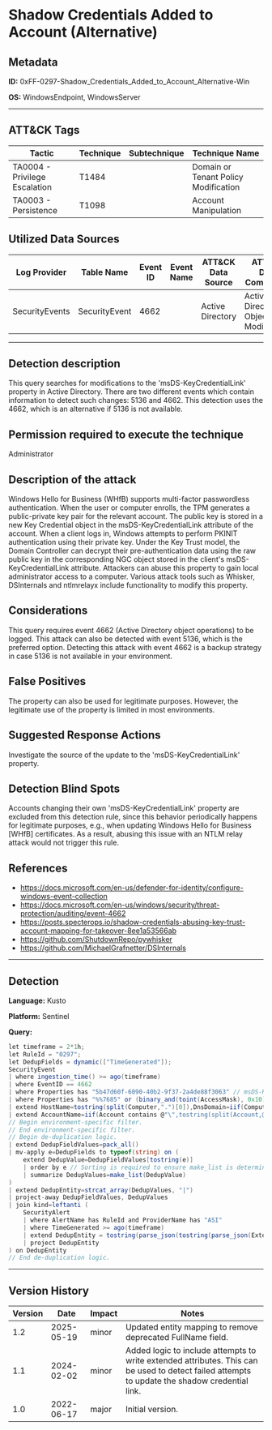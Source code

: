# Shadow Credentials Added to Account (Alternative)

## Metadata
**ID:** 0xFF-0297-Shadow_Credentials_Added_to_Account_Alternative-Win

**OS:** WindowsEndpoint, WindowsServer

---

## ATT&CK Tags

| Tactic | Technique | Subtechnique | Technique Name |
|---|---|---| --- |
| TA0004 - Privilege Escalation | T1484 |  | Domain or Tenant Policy Modification|
| TA0003 - Persistence | T1098 |  | Account Manipulation|

## Utilized Data Sources

| Log Provider | Table Name | Event ID | Event Name | ATT&CK Data Source | ATT&CK Data Component|
|---------|---------|---------|----------|---------|---------|
|SecurityEvents|SecurityEvent|4662||Active Directory|Active Directory Object Modification|
---

## Detection description
This query searches for modifications to the 'msDS-KeyCredentialLink' property in Active Directory. There are two different events which contain information to detect such changes: 5136 and 4662. This detection uses the 4662, which is an alternative if 5136 is not available.



## Permission required to execute the technique
Administrator


## Description of the attack
Windows Hello for Business (WHfB) supports multi-factor passwordless authentication. When the user or computer enrolls, the TPM generates a public-private key pair for the relevant account. The public key is stored in a new Key Credential object in the msDS-KeyCredentialLink attribute of the account. When a client logs in, Windows attempts to perform PKINIT authentication using their private key. Under the Key Trust model, the Domain Controller can decrypt their pre-authentication data using the raw public key in the corresponding NGC object stored in the client's msDS-KeyCredentialLink attribute. Attackers can abuse this property to gain local administrator access to a computer. Various attack tools such as Whisker, DSInternals and ntlmrelayx include functionality to modify this property.


## Considerations
This query requires event 4662 (Active Directory object operations) to be logged. This attack can also be detected with event 5136, which
is the preferred option. Detecting this attack with event 4662 is a backup strategy in case 5136 is not available in your environment.


## False Positives
The property can also be used for legitimate purposes. However, the legitimate use of the property is limited in most environments.


## Suggested Response Actions
Investigate the source of the update to the 'msDS-KeyCredentialLink' property.


## Detection Blind Spots
Accounts changing their own 'msDS-KeyCredentialLink' property are excluded from this detection rule, since this behavior periodically happens for legitimate purposes, e.g., when updating Windows Hello for Business [WHfB] certificates. As a result, abusing this issue with an NTLM relay attack would not trigger this rule.


## References
* https://docs.microsoft.com/en-us/defender-for-identity/configure-windows-event-collection
* https://docs.microsoft.com/en-us/windows/security/threat-protection/auditing/event-4662
* https://posts.specterops.io/shadow-credentials-abusing-key-trust-account-mapping-for-takeover-8ee1a53566ab
* https://github.com/ShutdownRepo/pywhisker
* https://github.com/MichaelGrafnetter/DSInternals

---
## Detection

**Language:** Kusto

**Platform:** Sentinel

**Query:**
```C#
let timeframe = 2*1h;
let RuleId = "0297";
let DedupFields = dynamic(["TimeGenerated"]);
SecurityEvent
| where ingestion_time() >= ago(timeframe)
| where EventID == 4662
| where Properties has "5b47d60f-6090-40b2-9f37-2a4de88f3063" // msDS-KeyCredentialLink.
| where Properties has "%%7685" or (binary_and(toint(AccessMask), 0x10) == 0x10) // "Write Property" or "Write Extended Attributes": https://gist.github.com/brianreitz/d5b9397a2e8b3d52ceb9359897e07c3f
| extend HostName=tostring(split(Computer,".")[0]),DnsDomain=iif(Computer contains ".", substring(Computer, indexof(Computer, ".") + 1, strlen(Computer)),"")
| extend AccountName=iif(Account contains @"\",tostring(split(Account,@"\")[1]),Account),AccountDomain=iif(Account contains @"\",tostring(split(Account,@"\")[0]),"")    
// Begin environment-specific filter.
// End environment-specific filter.
// Begin de-duplication logic.
| extend DedupFieldValues=pack_all()
| mv-apply e=DedupFields to typeof(string) on (
    extend DedupValue=DedupFieldValues[tostring(e)]
    | order by e // Sorting is required to ensure make_list is deterministic.
    | summarize DedupValues=make_list(DedupValue)
)
| extend DedupEntity=strcat_array(DedupValues, "|")
| project-away DedupFieldValues, DedupValues
| join kind=leftanti (
    SecurityAlert
    | where AlertName has RuleId and ProviderName has "ASI"
    | where TimeGenerated >= ago(timeframe)
    | extend DedupEntity = tostring(parse_json(tostring(parse_json(ExtendedProperties)["Custom Details"])).DedupEntity[0])
    | project DedupEntity
) on DedupEntity
// End de-duplication logic.
```

---

## Version History
| Version | Date | Impact | Notes |
|---------|------|--------|------|
| 1.2  | 2025-05-19| minor | Updated entity mapping to remove deprecated FullName field. |
| 1.1  | 2024-02-02| minor | Added logic to include attempts to write extended attributes. This can be used to detect failed attempts to update the shadow credential link. |
| 1.0  | 2022-06-17| major | Initial version. |